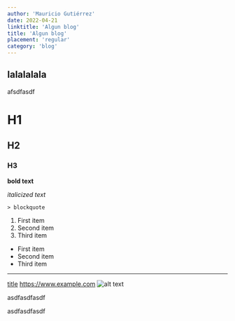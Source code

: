 ```yaml
---
author: 'Mauricio Gutiérrez'
date: 2022-04-21
linktitle: 'Algun blog'
title: 'Algun blog'
placement: 'regular'
category: 'blog'
---
```


## lalalalala
afsdfasdf

# H1
## H2
### H3

**bold text**

*italicized text*

 	> blockquote
  
1. First item
2. Second item
3. Third item

- First item
- Second item
- Third item

---

[title](https://www.example.com)
<https://www.example.com>
![alt text](image.jpg)

asdfasdfasdf

asdfasdfasdf
